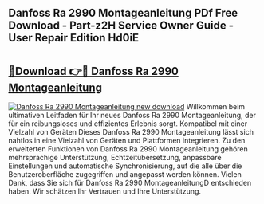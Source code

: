 ## Danfoss Ra 2990 Montageanleitung PDf Free Download - Part-z2H Service Owner Guide - User Repair Edition Hd0iE

# <h2><a href="http://df6wnsc.blite.top/?on=Danfoss+Ra+2990+Montageanleitung">🔗Download 👉🔴 Danfoss Ra 2990 Montageanleitung</a></h2>

[![Danfoss Ra 2990 Montageanleitung new download](https://i.imgur.com/lujVjoI.png)](http://df6wnsc.blite.top/?on=Danfoss+Ra+2990+Montageanleitung)
Willkommen beim ultimativen Leitfaden für Ihr neues Danfoss Ra 2990 Montageanleitung, der für ein reibungsloses und effizientes Erlebnis sorgt. Kompatibel mit einer Vielzahl von Geräten Dieses Danfoss Ra 2990 Montageanleitung lässt sich nahtlos in eine Vielzahl von Geräten und Plattformen integrieren. Zu den erweiterten Funktionen von Danfoss Ra 2990 Montageanleitung gehören mehrsprachige Unterstützung, Echtzeitübersetzung, anpassbare Einstellungen und automatische Synchronisierung, auf die alle über die Benutzeroberfläche zugegriffen und angepasst werden können. Vielen Dank, dass Sie sich für Danfoss Ra 2990 MontageanleitungD entschieden haben. Wir schätzen Ihr Vertrauen und Ihre Unterstützung.
